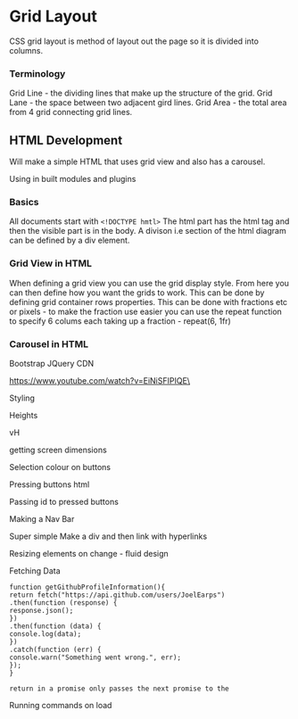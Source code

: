 # Grid Layout

CSS grid layout is method of layout out the page so it is divided into columns.

### Terminology

Grid Line - the dividing lines that make up the structure of the grid.
Grid Lane - the space between two adjacent gird lines.
Grid Area - the total area from 4 grid connecting grid lines.

## HTML Development

Will make a simple HTML that uses grid view and also has a carousel.

Using in built modules and plugins

### Basics

All documents start with `<!DOCTYPE hmtl>`
The html part has the html tag and then the visible part is in the body.
A divison i.e section of the html diagram can be defined by a div element.

### Grid View in HTML

When defining a grid view you can use the grid display style. From here you can then define how you want the grids to work.
This can be done by defining grid container rows properties.
This can be done with fractions etc or pixels - to make the fraction use easier you can use the repeat function to specify 6 colums each taking up a fraction - repeat(6, 1fr)

### Carousel in HTML

Bootstrap
JQuery
CDN

https://www.youtube.com/watch?v=EiNiSFIPIQE\

Styling

Heights

vH

getting screen dimensions

Selection colour on buttons

Pressing buttons html

Passing id to pressed buttons

Making a Nav Bar

Super simple
Make a div and then link with hyperlinks

Resizing elements on change - fluid design

Fetching Data

```
function getGithubProfileInformation(){
return fetch("https://api.github.com/users/JoelEarps")
.then(function (response) {
response.json();
})
.then(function (data) {
console.log(data);
})
.catch(function (err) {
console.warn("Something went wrong.", err);
});
}

return in a promise only passes the next promise to the
```

Running commands on load
